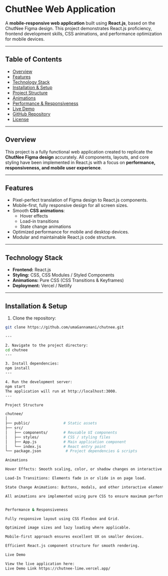 # ChutNee Web Application

A **mobile-responsive web application** built using **React.js**, based on the ChutNee Figma design. This project demonstrates React.js proficiency, frontend development skills, CSS animations, and performance optimization for mobile devices.

---

## Table of Contents

- [Overview](#overview)
- [Features](#features)
- [Technology Stack](#technology-stack)
- [Installation & Setup](#installation--setup)
- [Project Structure](#project-structure)
- [Animations](#animations)
- [Performance & Responsiveness](#performance--responsiveness)
- [Live Demo](#live-demo)
- [GitHub Repository](#github-repository)
- [License](#license)

---

## Overview

This project is a fully functional web application created to replicate the **ChutNee Figma design** accurately. All components, layouts, and core styling have been implemented in React.js with a focus on **performance, responsiveness, and mobile user experience**.

---

## Features

- Pixel-perfect translation of Figma design to React.js components.
- Mobile-first, fully responsive design for all screen sizes.
- Smooth **CSS animations**:
  - Hover effects
  - Load-in transitions
  - State change animations
- Optimized performance for mobile and desktop devices.
- Modular and maintainable React.js code structure.

---

## Technology Stack

- **Frontend:** React.js  
- **Styling:** CSS, CSS Modules / Styled Components  
- **Animations:** Pure CSS (CSS Transitions & Keyframes)  
- **Deployment:** Vercel / Netlify  

---

## Installation & Setup

1. Clone the repository:

```bash
git clone https://github.com/umaGannamani/chutnee.git

---

2. Navigate to the project directory:
cd chutnee
--- 

3. Install dependencies:
npm install
---

4. Run the development server:
npm start
The application will run at http://localhost:3000.
---

Project Structure

chutnee/
│
├── public/               # Static assets
├── src/         
│   ├── components/       # Reusable UI components
│   ├── styles/           # CSS / styling files
│   ├── App.js            # Main application component
│   └── index.js          # React entry point
└── package.json           # Project dependencies & scripts

Animations

Hover Effects: Smooth scaling, color, or shadow changes on interactive elements.

Load-In Transitions: Elements fade in or slide in on page load.

State Change Animations: Buttons, modals, and other interactive elements animate on state changes.

All animations are implemented using pure CSS to ensure maximum performance and minimal jank.


Performance & Responsiveness

Fully responsive layout using CSS Flexbox and Grid.

Optimized image sizes and lazy loading where applicable.

Mobile-first approach ensures excellent UX on smaller devices.

Efficient React.js component structure for smooth rendering.

Live Demo

View the live application here:
Live Demo Link https://chutnee-lime.vercel.app/

